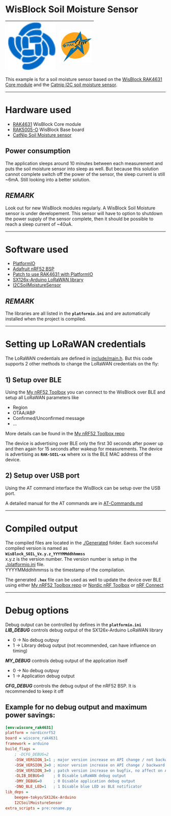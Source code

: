 # WisBlock Soil Moisture Sensor
| <img src="./assets/RAK-Whirls.png" alt="Modules" width="150"> | <img src="./assets/rakstar.jpg" alt="RAKstar" width="100"> |    
| :-: | :-: |     
This example is for a soil moisture sensor based on the [WisBlock RAK4631 Core module](https://docs.rakwireless.com/Product-Categories/WisBlock/) and the [Catnip I2C soil moisture sensor](https://www.tindie.com/products/miceuz/i2c-soil-moisture-sensor/).

----

# Hardware used
- [RAK4631](https://docs.rakwireless.com/Product-Categories/WisBlock/RAK4631/Overview/) WisBlock Core module
- [RAK5005-O](https://docs.rakwireless.com/Product-Categories/WisBlock/RAK5005-O/Overview/) WisBlock Base board
- [CatNip Soil Moisture sensor](https://www.tindie.com/products/miceuz/i2c-soil-moisture-sensor/)

## Power consumption
The application sleeps around 10 minutes between each measurement and puts the soil moisture sensor into sleep as well. But because this solution cannot complete switch off the power of the sensor, the sleep current is still ~6mA. Still looking into a better solution.

## _REMARK_
Look out for new WisBlock modules regularly. A WisBlock Soil Moisture sensor is under developement. This sensor will have to option to shutdown the power supply of the sensor complete, then it should be possible to reach a sleep current of ~40uA.

----

# Software used
- [PlatformIO](https://platformio.org/install)
- [Adafruit nRF52 BSP](https://docs.platformio.org/en/latest/boards/nordicnrf52/adafruit_feather_nrf52832.html)
- [Patch to use RAK4631 with PlatformIO](https://github.com/RAKWireless/WisBlock/blob/master/PlatformIO/RAK4630/README.md)
- [SX126x-Arduino LoRaWAN library](https://github.com/beegee-tokyo/SX126x-Arduino)
- [I2CSoilMoistureSensor](https://github.com/Apollon77/I2CSoilMoistureSensor)

## _REMARK_
The libraries are all listed in the **`platformio.ini`** and are automatically installed when the project is compiled.

----

# Setting up LoRaWAN credentials
The LoRaWAN credentials are defined in [include/main.h](./include/main.h). But this code supports 2 other methods to change the LoRaWAN credentials on the fly:

## 1) Setup over BLE
Using the [My nRF52 Toolbox](https://play.google.com/store/apps/details?id=tk.giesecke.my_nrf52_tb) you can connect to the WisBlock over BLE and setup all LoRaWAN parameters like
- Region
- OTAA/ABP
- Confirmed/Unconfirmed message
- ...

More details can be found in the [My nRF52 Toolbox repo](https://github.com/beegee-tokyo/My-nRF52-Toolbox/blob/master/README.md)

The device is advertising over BLE only the first 30 seconds after power up and then again for 15 seconds after wakeup for measurements. The device is advertising as **`RAK-SOIL-xx`** where xx is the BLE MAC address of the device.

## 2) Setup over USB port
Using the AT command interface the WisBlock can be setup over the USB port.

A detailed manual for the AT commands are in [AT-Commands.md](./AT-Commands.md)

----

# Compiled output
The compiled files are located in the [./Generated](./Generated) folder. Each successful compiled version is named as      
**`WisBlock_SOIL_Vx.y.z_YYYYMMddhhmmss`**    
x.y.z is the version number. The version number is setup in the [./platformio.ini](./platformio.ini) file.    
YYYYMMddhhmmss is the timestamp of the compilation.

The generated **`.hex`** file can be used as well to update the device over BLE using either [My nRF52 Toolbox repo](https://github.com/beegee-tokyo/My-nRF52-Toolbox/blob/master/README.md) or [Nordic nRF Toolbox](https://play.google.com/store/apps/details?id=no.nordicsemi.android.nrftoolbox) or [nRF Connect](https://play.google.com/store/apps/details?id=no.nordicsemi.android.mcp)

----

# Debug options 
Debug output can be controlled by defines in the **`platformio.ini`**    
_**LIB_DEBUG**_ controls debug output of the SX126x-Arduino LoRaWAN library
 - 0 -> No debug outpuy
 - 1 -> Library debug output (not recommended, can have influence on timing)    

_**MY_DEBUG**_ controls debug output of the application itself
 - 0 -> No debug outpuy
 - 1 -> Application debug output

_**CFG_DEBUG**_ controls the debug output of the nRF52 BSP. It is recommended to keep it off

## Example for no debug output and maximum power savings:

```ini
[env:wiscore_rak4631]
platform = nordicnrf52
board = wiscore_rak4631
framework = arduino
build_flags = 
    ; -DCFG_DEBUG=2
	-DSW_VERSION_1=1 ; major version increase on API change / not backwards compatible
	-DSW_VERSION_2=0 ; minor version increase on API change / backward compatible
	-DSW_VERSION_3=0 ; patch version increase on bugfix, no affect on API
	-DLIB_DEBUG=0    ; 0 Disable LoRaWAN debug output
	-DMY_DEBUG=0     ; 0 Disable application debug output
	-DNO_BLE_LED=1   ; 1 Disable blue LED as BLE notificator
lib_deps = 
	beegee-tokyo/SX126x-Arduino
	I2CSoilMoistureSensor
extra_scripts = pre:rename.py
```